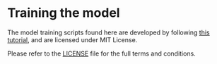 
Training the model
==================

The model training scripts found here are developed by following [this tutorial](https://github.com/bentrevett/pytorch-seq2seq/blob/master/6%20-%20Attention%20is%20All%20You%20Need.ipynb),
and are licensed under MIT License.

Please refer to the [LICENSE](LICENSE) file for the full terms and conditions.
